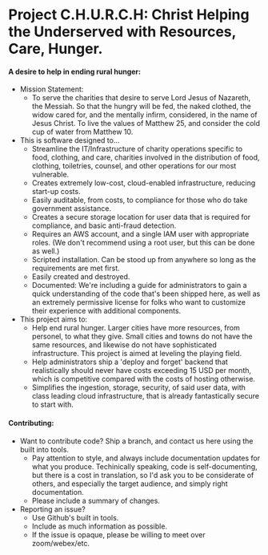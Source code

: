 # Project C.H.U.R.C.H: Christ Helping the Underserved with Resources, Care, Hunger.
#### A desire to help in ending rural hunger:
- Mission Statement:
    - To serve the charities that desire to serve Lord Jesus of Nazareth, the Messiah. So that the hungry will be fed, the naked clothed, the widow cared for, and the mentally infirm, considered, in the name of Jesus Christ. To live the values of Matthew 25, and consider the cold cup of water from Matthew 10.
- This is software designed to...
    - Streamline the IT/Infrastructure of charity operations specific to food, clothing, and care, charities involved in the distribution of food, clothing, toiletries, counsel, and other operations for our most vulnerable. 
    - Creates extremely low-cost, cloud-enabled infrastructure, reducing start-up costs.
    - Easily auditable, from costs, to compliance for those who do take government assistance.
    - Creates a secure storage location for user data that is required for compliance, and basic anti-fraud detection.
    - Requires an AWS account, and a single IAM user with appropriate roles. (We don't recommend using a root user, but this can be done as well.)
    - Scripted installation. Can be stood up from anywhere so long as the requirements are met first.
    - Easily created and destroyed.
    - Documented: We're including a guide for administrators to gain a quick understanding of the code that's been shipped here, as well as an extremely permissive license for folks who want to customize their experience with additional components.
- This project aims to:
    - Help end rural hunger. Larger cities have more resources, from personel, to what they give. Small cities and towns do not have the same resources, and likewise do not have sophisticated infrastructure. This project is aimed at leveling the playing field.
    - Help administrators ship a 'deploy and forget' backend that realistically should never have costs exceeding 15 USD per month, which is competitive compared with the costs of hosting otherwise.
    - Simplifies the ingestion, storage, security, of said user data, with class leading cloud infrastructure, that is already fantastically secure to start with.

#### Contributing: 
- Want to contribute code? Ship a branch, and contact us here using the built into tools. 
    - Pay attention to style, and always include documentation updates for what you produce. Techinically speaking, code is self-documenting, but there is a cost in translation, so I'd ask you to be considerate of others, and especially the target audience, and simply right documentation.
    - Please include a summary of changes.
- Reporting an issue?
    - Use Github's built in tools.
    - Include as much information as possible.
    - If the issue is opaque, please be willing to meet over zoom/webex/etc.

